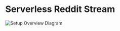 # Serverless Reddit Stream

![Setup Overview Diagram](https://github.com/mchion/reddit_serverless_stream/blob/main/images/Pipeline.svg)
